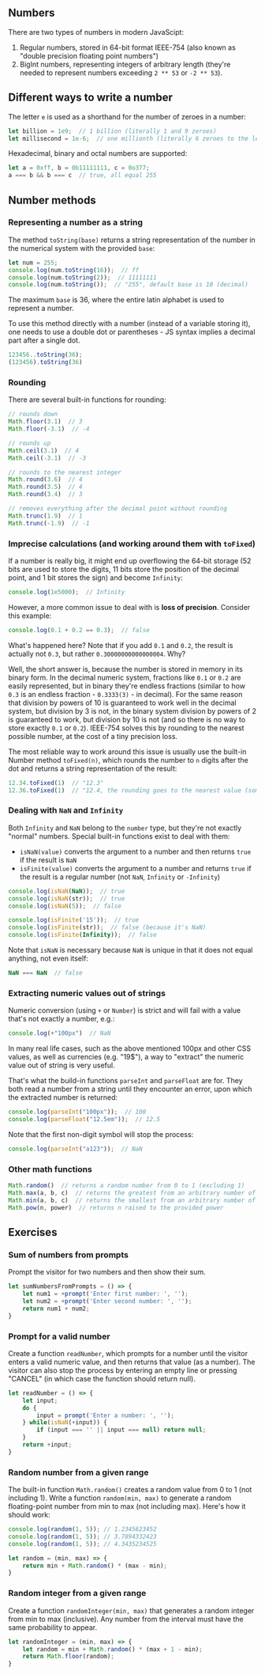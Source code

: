 ## Numbers

There are two types of numbers in modern JavaScipt:
1. Regular numbers, stored in 64-bit format IEEE-754 (also known as "double precision floating point numbers")
2. BigInt numbers, representing integers of arbitrary length (they're needed to represent numbers exceeding `2 ** 53` or `-2 ** 53`).

## Different ways to write a number

The letter `e` is used as a shorthand for the number of zeroes in a number:

```js
let billion = 1e9;  // 1 billion (literally 1 and 9 zeroes)
let millisecond = 1e-6;  // one millionth (literally 6 zeroes to the left of 1)
```

Hexadecimal, binary and octal numbers are supported:

```js
let a = 0xff, b = 0b11111111, c = 0o377;
a === b && b === c  // true, all equal 255
```

## Number methods

### Representing a number as a string

The method `toString(base)` returns a string representation of the number in the numerical system with the provided `base`:

```js
let num = 255;
console.log(num.toString(16));  // ff
console.log(num.toString(2));  // 11111111
console.log(num.toString());  // "255", default base is 10 (decimal)
```

The maximum `base` is 36, where the entire latin alphabet is used to represent a number.

To use this method directly with a number (instead of a variable storing it), one needs to use a double dot or parentheses - JS syntax implies a decimal part after a single dot.

```js
123456..toString(36);
(123456).toString(36)
```

### Rounding

There are several built-in functions for rounding:

```js
// rounds down
Math.floor(3.1)  // 3
Math.floor(-3.1)  // -4

// rounds up
Math.ceil(3.1)  // 4
Math.ceil(-3.1)  // -3

// rounds to the nearest integer
Math.round(3.6)  // 4
Math.round(3.5)  // 4
Math.round(3.4)  // 3

// removes everything after the decimal point without rounding
Math.trunc(1.9)  // 1
Math.trunc(-1.9)  // -1
```

### Imprecise calculations (and working around them with `toFixed`)

If a number is really big, it might end up overflowing the 64-bit storage (52 bits are used to store the digits, 11 bits store the position of the decimal point, and 1 bit stores the sign) and become `Infinity`:

```js
console.log(1e5000);  // Infinity
```

However, a more common issue to deal with is **loss of precision**. Consider this example:

```js
console.log(0.1 + 0.2 == 0.3);  // false
```

What's happened here? Note that if you add `0.1` and `0.2`, the result is actually not `0.3`, but rather `0.30000000000000004`. Why?

Well, the short answer is, because the number is stored in memory in its binary form. In the decimal numeric system, fractions like `0.1` or `0.2` are easily represented, but in binary they're endless fractions (similar to how `0.3` is an endless fraction - `0.3333(3)` - in decimal). For the same reason that division by powers of 10 is guaranteed to work well in the decimal system, but division by 3 is not, in the binary system division by powers of 2 is guaranteed to work, but division by 10 is not (and so there is no way to store exactly `0.1` or `0.2`). IEEE-754 solves this by rounding to the nearest possible number, at the cost of a tiny precision loss.

The most reliable way to work around this issue is usually use the built-in Number method `toFixed(n)`, which rounds the number to `n` digits after the dot and returns a string representation of the result:

```js
12.34.toFixed(1)  // "12.3"
12.36.toFixed(1)  // "12.4, the rounding goes to the nearest value (somewhat similar to `Math.round`)
```


### Dealing with `NaN` and `Infinity`

Both `Infinity` and `NaN` belong to the `number` type, but they're not exactly "normal" numbers. Special built-in functions exist to deal with them:

* `isNaN(value)` converts the argument to a number and then returns `true` if the result is `NaN`
* `isFinite(value)` converts the argument to a number and returns `true` if the result is a regular number (not `NaN`, `Infinity` or `-Infinity`)

```js
console.log(isNaN(NaN));  // true
console.log(isNaN(str));  // true
console.log(isNaN(5));  // false

console.log(isFinite('15'));  // true
console.log(isFinite(str));  // false (because it's NaN)
console.log(isFinite(Infinity));  // false
```

Note that `isNaN` is necessary because `NaN` is unique in that it does not equal anything, not even itself:

```js
NaN === NaN  // false
```

### Extracting numeric values out of strings

Numeric conversion (using `+` or `Number`) is strict and will fail with a value that's not exactly a number, e.g.:

```js
console.log(+"100px")  // NaN
```

In many real life cases, such as the above mentioned 100px and other CSS values, as well as currencies (e.g. "19$"), a way to "extract" the numeric value out of string is very useful.

That's what the build-in functions `parseInt` and `parseFloat` are for. They both read a number from a string until they encounter an error, upon which the extracted number is returned:

```js
console.log(parseInt("100px"));  // 100
console.log(parseFloat("12.5em"));  // 12.5
```

Note that the first non-digit symbol will stop the process:
```js
console.log(parseInt("a123"));  // NaN
```

### Other math functions

```js
Math.random()  // returns a random number from 0 to 1 (excluding 1)
Math.max(a, b, c)  // returns the greatest from an arbitrary number of arguments
Math.min(a, b, c)  // returns the smallest from an arbitrary number of arguments
Math.pow(n, power)  // returns n raised to the provided power
```

## Exercises

### Sum of numbers from prompts

Prompt the visitor for two numbers and then show their sum.

```js
let sumNumbersFromPrompts = () => {
    let num1 = +prompt('Enter first number: ', '');
    let num2 = +prompt('Enter second number: ', '');
    return num1 + num2;
}
```

### Prompt for a valid number

Create a function `readNumber`, which prompts for a number until the visitor enters a valid numeric value, and then returns that value (as a number). The visitor can also stop the process by entering an empty line or pressing "CANCEL" (in which case the function should return null).

```js
let readNumber = () => {
    let input;
    do {
        input = prompt('Enter a number: ', '');
    } while(isNaN(+input)) {
        if (input === '' || input === null) return null;
    }
    return +input;
}
```

### Random number from a given range

The built-in function `Math.random()` creates a random value from 0 to 1 (not including 1). Write a function `random(min, max)` to generate a random floating-point number from min to max (not including max). Here's how it should work:

```js
console.log(random(1, 5)); // 1.2345623452
console.log(random(1, 5)); // 3.7894332423
console.log(random(1, 5)); // 4.3435234525
```

```js
let random = (min, max) => {
    return min + Math.random() * (max - min);
}
```

### Random integer from a given range

Create a function `randomInteger(min, max)` that generates a random integer from min to max (inclusive). Any number from the interval must have the same probability to appear.

```js
let randomInteger = (min, max) => {
    let random = min + Math.random() * (max + 1 - min);
    return Math.floor(random);
}
```
